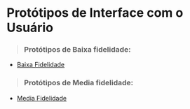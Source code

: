 # Protótipos de Interface com o Usuário


> ### Protótipos de Baixa fidelidade:
- [Baixa Fidelidade](/gamb-doc/prototipos/prototipos-baixa-fidelidade.md)

> ### Protótipos de Media fidelidade:
- [Media Fidelidade](/gamb-doc/prototipos/prototipos-media-fidelidade.md)